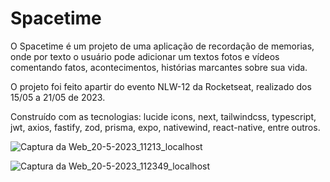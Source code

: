 # Spacetime

O Spacetime é um projeto de uma aplicação de recordação de memorias, onde por texto o usuário pode adicionar um textos fotos e vídeos comentando fatos, acontecimentos, histórias marcantes sobre sua vida.

O projeto foi feito apartir do evento NLW-12 da Rocketseat, realizado dos 15/05 a 21/05 de 2023.

Construído com as tecnologias: lucide icons, next, tailwindcss, typescript, jwt, axios, fastify, zod, prisma, expo, nativewind, react-native, entre outros.

![Captura da Web_20-5-2023_11213_localhost](https://github.com/emersoncarneirodasilva/spacetime/assets/94311606/882cd68f-d9d6-4efb-8370-33961295bfaa)

![Captura da Web_20-5-2023_112349_localhost](https://github.com/emersoncarneirodasilva/spacetime/assets/94311606/03c92be5-07a0-41cc-a26a-5971cb4ac000)
